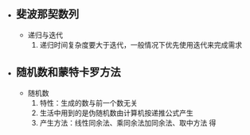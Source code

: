 
- ## 斐波那契数列
	- 递归与迭代
		1. 递归时间复杂度要大于迭代，一般情况下优先使用迭代来完成需求
	
- ## 随机数和蒙特卡罗方法
	- 随机数
		1. 特性：生成的数与前一个数无关
		2. 生活中用到的是伪随机数由计算机按递推公式产生
		3. 产生方法：线性同余法、乘同余法加同余法、取中方法	得
<!--stackedit_data:
eyJoaXN0b3J5IjpbLTE1NzMyNDA1NzksLTE0OTEwNzg2MzddfQ
==
-->